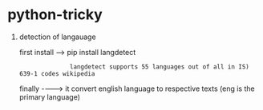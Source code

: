 # python-tricky


1. detection of langauage
   
    first install --> pip install langdetect
                      
                     langdetect supports 55 languages out of all in IS) 639-1 codes wikipedia 
                
                      
    finally ----> it convert english language to respective texts (eng is the primary language)                  
